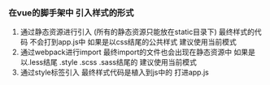 ### 在vue的脚手架中 引入样式的形式
  1. 通过静态资源进行引入 (所有的静态资源只能放在static目录下)
      最终样式的代码 不会打到app.js中
      如果是以css结尾的公共样式 建议使用当前模式
  2. 通过webpack进行import
      最终import的文件也会出现在静态资源中
      如果是以.less结尾 .style .scss .sass结尾的 建议使用当前模式
  3. 通过style标签引入
      最终样式代码是植入到js中的 打进app.js

